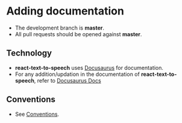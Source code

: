 # Adding documentation

- The development branch is **master**.
- All pull requests should be opened against **master**.

## Technology

- **react-text-to-speech** uses [Docusaurus](https://docusaurus.io/) for documentation.
- For any addition/updation in the documentation of **react-text-to-speech**, refer to [Docusaurus Docs](https://docusaurus.io/docs)

## Conventions

- See [Conventions](./conventions.md).

